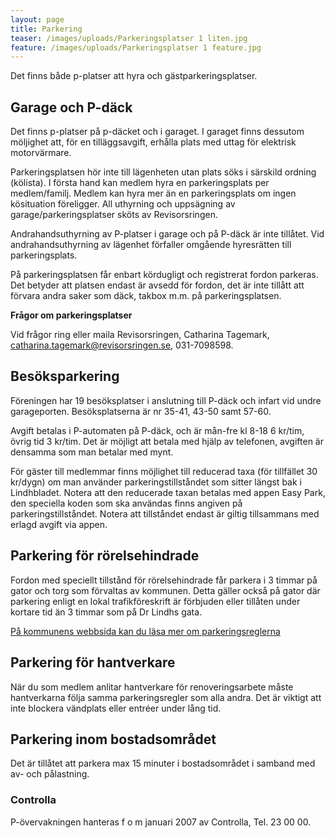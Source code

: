 ```yaml
---
layout: page
title: Parkering
teaser: /images/uploads/Parkeringsplatser 1 liten.jpg
feature: /images/uploads/Parkeringsplatser 1 feature.jpg
---
```

Det finns både p-platser att hyra och gästparkeringsplatser.

## Garage och P-däck

Det finns p-platser på p-däcket och i garaget. I garaget finns dessutom möljighet att, för en tilläggsavgift, erhålla plats med uttag för elektrisk motorvärmare. 

Parkeringsplatsen hör inte till lägenheten utan plats söks i särskild ordning (kölista).  I första hand kan medlem hyra en parkeringsplats per medlem/familj. Medlem kan hyra mer än en parkeringsplats om ingen kösituation föreligger. All uthyrning och uppsägning av garage/parkeringsplatser sköts av Revisorsringen.  

Andrahandsuthyrning av P-platser i garage och på P-däck är inte tillåtet. Vid andrahandsuthyrning av lägenhet förfaller omgående hyresrätten till parkeringsplats.

På parkeringsplatsen får enbart kördugligt och registrerat fordon parkeras. Det betyder  att platsen endast är avsedd för fordon, det är inte tillått att förvara andra saker som däck, takbox m.m. på parkeringsplatsen.

**Frågor om parkeringsplatser**

Vid frågor ring eller maila Revisorsringen, Catharina Tagemark, catharina.tagemark@revisorsringen.se, 031-7098598.

## Besöksparkering

Föreningen har 19 besöksplatser i anslutning till P-däck och infart vid undre garageporten. Besöksplatserna är nr 35-41, 43-50 samt 57-60.

Avgift betalas i P-automaten på P-däck, och är mån-fre kl 8-18 6 kr/tim, övrig tid 3 kr/tim. Det är möjligt att betala med hjälp av telefonen, avgiften är densamma som man betalar med mynt.

För gäster till medlemmar finns möjlighet till reducerad taxa (för tillfället 30 kr/dygn) om man använder parkeringstillståndet som sitter längst bak i Lindhbladet. Notera att den reducerade taxan betalas med appen Easy Park, den speciella koden som ska användas finns angiven på parkeringstillståndet. Notera att tillståndet endast är giltig tillsammans med erlagd avgift via appen.

## Parkering för rörelsehindrade

Fordon med speciellt tillstånd för rörelsehindrade får parkera i 3 timmar på gator och torg som förvaltas av kommunen. Detta gäller också på gator där parkering enligt en lokal trafikföreskrift är förbjuden eller tillåten under kortare tid än 3 timmar som på Dr Lindhs gata.

[På kommunens webbsida kan du läsa mer om parkeringsreglerna](https://goteborg.se/wps/portal/start/parkeringstillstand-och-parkeringsplatser/parkeringstillstand/parkeringstillstand-for-rorelsehindrade/regler-for-att-parkera/!ut/p/z1/jY_LDoIwEEW_hm1nShVbd7AxEhKjCYLdGJAKjVCbipr49T42ajTG2U1yzp25ICEHaYqTrote703R3vaVDNYpxTmPaIgzuhzhNBY8oTzyuWCQPQB8mxCjhR8xxMnMB_mP_wOQH_GvhyAGqcuOnDcdQSKY4GyIQcAwGNGBuL8fmpLxGqRTW-WUI0d3a9X0vR176GHlWm2qhhyUh7ZwO-W0qYlt7De12R96yJ8K2C7NL4nKrtKcsu0!/dz/d5/L2dBISEvZ0FBIS9nQSEh/)

## Parkering för hantverkare

När du som medlem anlitar hantverkare för renoveringsarbete måste hantverkarna följa samma parkeringsregler som alla andra. Det är viktigt att inte blockera vändplats eller entréer under lång tid.

## Parkering inom bostadsområdet

Det är tillåtet att parkera max 15 minuter i bostadsområdet i samband med av- och pålastning.

### Controlla

P-övervakningen hanteras f o m januari 2007 av Controlla, Tel. 23 00 00.